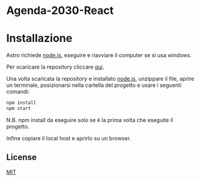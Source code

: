 # Agenda-2030-React

# Installazione
Astro richiede [node.js](https://nodejs.org/en), eseguire e riavviare il computer se si usa windows.

Per scaricare la repository cliccare [qui](https://github.com/BertoMVII/Agenda-2030/archive/refs/heads/master.zip).

Una volta scaricata la repository e installato [node.js](https://nodejs.org/en), unzippare il file, aprire un terminale, posizionarsi nella cartella del progetto e usare i seguenti comandi:

```bash
npm install
npm start
```
N.B.  npm install da eseguire solo se è la prima volta che eseguite il progetto.

Infine copiare il local host e aprirlo su un browser.

## License

[MIT](https://choosealicense.com/licenses/mit/)
